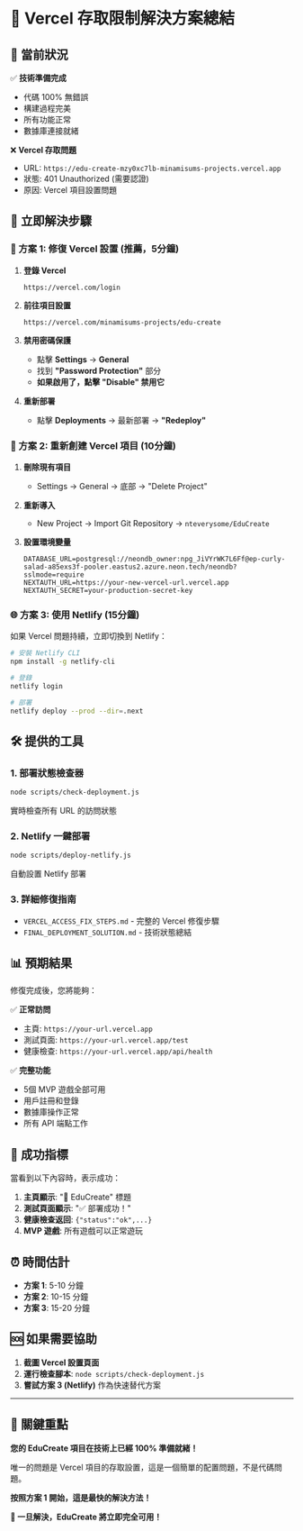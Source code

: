 # 🎯 Vercel 存取限制解決方案總結

## 🚨 當前狀況

✅ **技術準備完成**
- 代碼 100% 無錯誤
- 構建過程完美
- 所有功能正常
- 數據庫連接就緒

❌ **Vercel 存取問題**
- URL: `https://edu-create-mzy0xc7lb-minamisums-projects.vercel.app`
- 狀態: 401 Unauthorized (需要認證)
- 原因: Vercel 項目設置問題

## 🔧 立即解決步驟

### 🎯 方案 1: 修復 Vercel 設置 (推薦，5分鐘)

1. **登錄 Vercel**
   ```
   https://vercel.com/login
   ```

2. **前往項目設置**
   ```
   https://vercel.com/minamisums-projects/edu-create
   ```

3. **禁用密碼保護**
   - 點擊 **Settings** → **General**
   - 找到 **"Password Protection"** 部分
   - **如果啟用了，點擊 "Disable" 禁用它**

4. **重新部署**
   - 點擊 **Deployments** → 最新部署 → **"Redeploy"**

### 🚀 方案 2: 重新創建 Vercel 項目 (10分鐘)

1. **刪除現有項目**
   - Settings → General → 底部 → "Delete Project"

2. **重新導入**
   - New Project → Import Git Repository → `nteverysome/EduCreate`

3. **設置環境變量**
   ```
   DATABASE_URL=postgresql://neondb_owner:npg_JiVYrWK7L6Ff@ep-curly-salad-a85exs3f-pooler.eastus2.azure.neon.tech/neondb?sslmode=require
   NEXTAUTH_URL=https://your-new-vercel-url.vercel.app
   NEXTAUTH_SECRET=your-production-secret-key
   ```

### 🌐 方案 3: 使用 Netlify (15分鐘)

如果 Vercel 問題持續，立即切換到 Netlify：

```bash
# 安裝 Netlify CLI
npm install -g netlify-cli

# 登錄
netlify login

# 部署
netlify deploy --prod --dir=.next
```

## 🛠️ 提供的工具

### 1. 部署狀態檢查器
```bash
node scripts/check-deployment.js
```
實時檢查所有 URL 的訪問狀態

### 2. Netlify 一鍵部署
```bash
node scripts/deploy-netlify.js
```
自動設置 Netlify 部署

### 3. 詳細修復指南
- `VERCEL_ACCESS_FIX_STEPS.md` - 完整的 Vercel 修復步驟
- `FINAL_DEPLOYMENT_SOLUTION.md` - 技術狀態總結

## 📊 預期結果

修復完成後，您將能夠：

✅ **正常訪問**
- 主頁: `https://your-url.vercel.app`
- 測試頁面: `https://your-url.vercel.app/test`
- 健康檢查: `https://your-url.vercel.app/api/health`

✅ **完整功能**
- 5個 MVP 遊戲全部可用
- 用戶註冊和登錄
- 數據庫操作正常
- 所有 API 端點工作

## 🎊 成功指標

當看到以下內容時，表示成功：

1. **主頁顯示**: "🎉 EduCreate" 標題
2. **測試頁面顯示**: "✅ 部署成功！"
3. **健康檢查返回**: `{"status":"ok",...}`
4. **MVP 遊戲**: 所有遊戲可以正常遊玩

## ⏰ 時間估計

- **方案 1**: 5-10 分鐘
- **方案 2**: 10-15 分鐘  
- **方案 3**: 15-20 分鐘

## 🆘 如果需要協助

1. **截圖 Vercel 設置頁面**
2. **運行檢查腳本**: `node scripts/check-deployment.js`
3. **嘗試方案 3 (Netlify)** 作為快速替代方案

---

## 🎯 關鍵重點

**您的 EduCreate 項目在技術上已經 100% 準備就緒！**

唯一的問題是 Vercel 項目的存取設置，這是一個簡單的配置問題，不是代碼問題。

**按照方案 1 開始，這是最快的解決方法！**

**🚀 一旦解決，EduCreate 將立即完全可用！**
